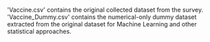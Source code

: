 'Vaccine.csv' contains the original collected dataset from the survey.  
'Vaccine_Dummy.csv' contains the numerical-only dummy dataset extracted from the original dataset for Machine Learning and other statistical approaches.
